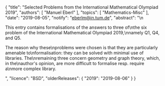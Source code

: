 {
    "title": "Selected Problems from the International Mathematical Olympiad 2019",
    "authors": [
        "Manuel Eberl"
    ],
    "topics": [
        "Mathematics-Misc"
    ],
    "date": "2019-08-05",
    "notify": "eberlm@in.tum.de",
    "abstract": "\n<p>This entry contains formalisations of the answers to three of\nthe six problem of the International Mathematical Olympiad 2019,\nnamely Q1, Q4, and Q5.</p> <p>The reason why these\nproblems were chosen is that they are particularly amenable to\nformalisation: they can be solved with minimal use of libraries. The\nremaining three concern geometry and graph theory, which, in the\nauthor's opinion, are more difficult to formalise resp. require a\nmore complex library.</p>",
    "licence": "BSD",
    "olderReleases": {
        "2019": "2019-08-06"
    }
}